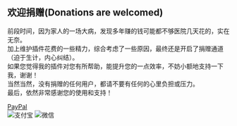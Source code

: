 **欢迎捐赠(Donations are welcomed)**
---
前段时间，因为家人的一场大病，发现多年赚的钱可能都不够医院几天花的，实在无奈。<br/>
加上维护插件花费的一些精力，综合考虑了一些原因，最终还是开启了捐赠通道（迫于生计，内心纠结）。<br/>
如果您觉得我的插件对您有所帮助，能提升您的一点效率，不妨小额地支持一下我，谢谢！<br/>
当然当然，没有捐赠的任何用户，都请不要有任何的心里负担或压力。<br/>
最后，依然非常感谢您的使用和支持！<br/>

[PayPal](https://www.paypal.com/cgi-bin/webscr?cmd=_donations&business=2FQY2FH24H4LC&item_name=MyBatis+Log+Plugin&currency_code=USD&source=url "Donate via PayPal")<br/>
![支付宝](https://raw.githubusercontent.com/kookob/mybatis-log-plugin/01b528df60df5cc990b87803e6c0c6ffae19f34c/src/mybatis/log/icon/alipay.png)
![微信](https://raw.githubusercontent.com/kookob/mybatis-log-plugin/01b528df60df5cc990b87803e6c0c6ffae19f34c/src/mybatis/log/icon/wechat.png)